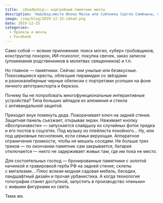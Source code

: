 ```yaml
---
title:  iDead&nbsp;— надгробный памятник мечты
description: 'На&nbsp;месте Илона Маска или Собянина Сергея Семёныча, я&nbsp;бы занялся модернизацией ритуальных услуг и&nbsp;кладбищ. Перспективная ниша.'
image: /img/blog/2019-12-25-idead.png
date: 2019-12-25
categories:
  - Проекты и мечты
  - Facebook
---
```


Само собой&nbsp;— всякие приложения: поиск могил, «убер» гробовщиков, конструктор похорон, ИИ-психолог, покупка свечек, заказ записок (упоминание родственников в&nbsp;молитвах священников) и&nbsp;т.п.

Но&nbsp;главное&nbsp;— памятники. Сейчас они унылые или безвкусные. Покосившиеся кресты, облезшие пирамидки со&nbsp;звёздами и&nbsp;разнокалиберные черные обелиски с&nbsp;портретами усопших на&nbsp;фоне личного автотранспорта и&nbsp;березок.

Почему&nbsp;бы не&nbsp;попробовать многофункциональные интерактивные устройства? Типа больших айпадов из&nbsp;алюминия и&nbsp;стекла с&nbsp;антивандальной защитой.

Приходит внук помянуть деда. Поворачивает ключ на&nbsp;задней стенке. Защитная панель съезжает, открывая экран. Нажимает кнопку «Воспроизвести»&nbsp;— запускается слайдшоу из&nbsp;случайных фоток предка и&nbsp;его постов в&nbsp;соцсетях. Под музыку из&nbsp;плейлиста покойного... Ну, или под церковные песнопения, если семья верующая. Аппаратное ограничение громкости, чтобы не&nbsp;мешать соседям. Не&nbsp;больше трех треков&nbsp;— по&nbsp;окончании памятник сам закрывается, батарея отключается&nbsp;— никто не&nbsp;задерживает живых там, где им&nbsp;пока не&nbsp;место.

Для состоятельных господ&nbsp;— бронированные памятники с&nbsp;золотой начинкой и&nbsp;гравировкой герба&nbsp;РФ на&nbsp;задней стенке; склепы с&nbsp;мигалками... Плюс всякая модная садовая мебель, беседки, ландшафтный дизайн и&nbsp;прочая урбанистика. А&nbsp;когда технология голографии станет доступной, запустить в&nbsp;производство «пеньки» с&nbsp;живыми фигурками из&nbsp;света.

Тема&nbsp;же.
